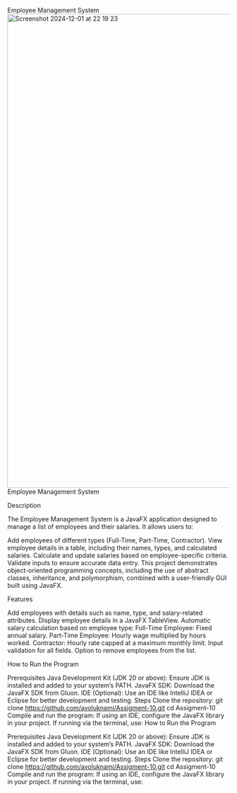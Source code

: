 Employee Management System
<img width="1072" alt="Screenshot 2024-12-01 at 22 19 23" src="https://github.com/user-attachments/assets/9d7575cc-eddb-43eb-9fbd-6591290c17f5">
Employee Management System

Description

The Employee Management System is a JavaFX application designed to manage a list of employees and their salaries. It allows users to:

Add employees of different types (Full-Time, Part-Time, Contractor).
View employee details in a table, including their names, types, and calculated salaries.
Calculate and update salaries based on employee-specific criteria.
Validate inputs to ensure accurate data entry.
This project demonstrates object-oriented programming concepts, including the use of abstract classes, inheritance, and polymorphism, combined with a user-friendly GUI built using JavaFX.

Features

Add employees with details such as name, type, and salary-related attributes.
Display employee details in a JavaFX TableView.
Automatic salary calculation based on employee type:
Full-Time Employee: Fixed annual salary.
Part-Time Employee: Hourly wage multiplied by hours worked.
Contractor: Hourly rate capped at a maximum monthly limit.
Input validation for all fields.
Option to remove employees from the list.

How to Run the Program

Prerequisites
Java Development Kit (JDK 20 or above): Ensure JDK is installed and added to your system’s PATH.
JavaFX SDK: Download the JavaFX SDK from Gluon.
IDE (Optional): Use an IDE like IntelliJ IDEA or Eclipse for better development and testing.
Steps
Clone the repository:
git clone https://github.com/avoluknami/Assigment-10.git
cd Assigment-10
Compile and run the program:
If using an IDE, configure the JavaFX library in your project.
If running via the terminal, use:
How to Run the Program

Prerequisites
Java Development Kit (JDK 20 or above): Ensure JDK is installed and added to your system’s PATH.
JavaFX SDK: Download the JavaFX SDK from Gluon.
IDE (Optional): Use an IDE like IntelliJ IDEA or Eclipse for better development and testing.
Steps
Clone the repository:
git clone https://github.com/avoluknami/Assigment-10.git
cd Assigment-10
Compile and run the program:
If using an IDE, configure the JavaFX library in your project.
If running via the terminal, use:
